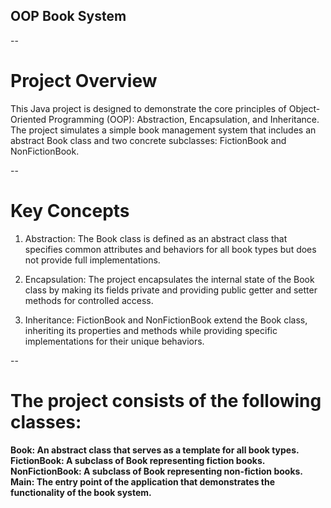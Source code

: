 ## OOP Book System

--

# Project Overview
This Java project is designed to demonstrate the core principles of Object-Oriented Programming (OOP): Abstraction, Encapsulation, and Inheritance. The project simulates a simple book management system that includes an abstract Book class and two concrete subclasses: FictionBook and NonFictionBook.

--

# Key Concepts

1. Abstraction:
The Book class is defined as an abstract class that specifies common attributes and behaviors for all book types but does not provide full implementations.

2. Encapsulation:
The project encapsulates the internal state of the Book class by making its fields private and providing public getter and setter methods for controlled access.

3. Inheritance:
FictionBook and NonFictionBook extend the Book class, inheriting its properties and methods while providing specific implementations for their unique behaviors.

--

# The project consists of the following classes:

<b>Book:<b> An abstract class that serves as a template for all book types.
<b>FictionBook:<b> A subclass of Book representing fiction books.
<b>NonFictionBook:<b> A subclass of Book representing non-fiction books.
<b>Main:<b> The entry point of the application that demonstrates the functionality of the book system.